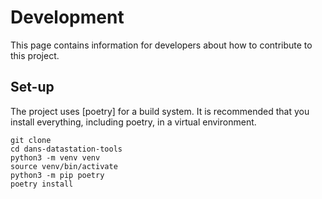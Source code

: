 Development
===========

This page contains information for developers about how to contribute to this project.

Set-up
------

The project uses [poetry] for a build system. It is recommended that you install everything, including poetry, in a
virtual environment. 

```
git clone 
cd dans-datastation-tools
python3 -m venv venv
source venv/bin/activate
python3 -m pip poetry 
poetry install
```

